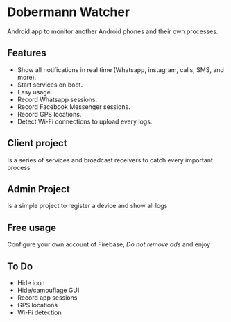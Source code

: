 # Dobermann Watcher
 Android app to monitor another Android phones and their own processes.

 ## Features

 * Show all notifications in real time (Whatsapp, instagram, calls, SMS, and more).
 * Start services on boot.
 * Easy usage.
 * Record Whatsapp sessions.
 * Record Facebook Messenger sessions.
 * Record GPS locations.
 * Detect Wi-Fi connections to upload every logs.

 ## Client project

 Is a series of services and broadcast receivers to catch every important process

 ## Admin Project

 Is a simple project to register a device and show all logs

## Free usage

Configure your own account of Firebase, *Do not remove ads* and enjoy

## To Do

* Hide icon
* Hide/camouflage GUI
* Record app sessions
* GPS locations
* Wi-Fi detection
